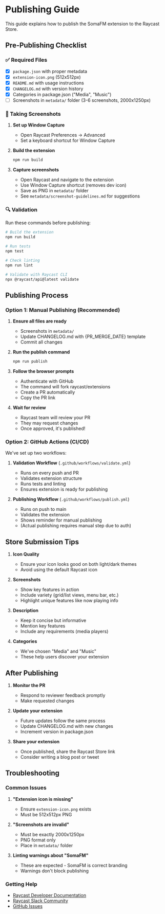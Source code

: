 # Publishing Guide

This guide explains how to publish the SomaFM extension to the Raycast Store.

## Pre-Publishing Checklist

### ✅ Required Files
- [x] `package.json` with proper metadata
- [x] `extension-icon.png` (512x512px)
- [x] `README.md` with usage instructions
- [x] `CHANGELOG.md` with version history
- [x] Categories in package.json ("Media", "Music")
- [ ] Screenshots in `metadata/` folder (3-6 screenshots, 2000x1250px)

### 📸 Taking Screenshots

1. **Set up Window Capture**
   - Open Raycast Preferences → Advanced
   - Set a keyboard shortcut for Window Capture

2. **Build the extension**
   ```bash
   npm run build
   ```

3. **Capture screenshots**
   - Open Raycast and navigate to the extension
   - Use Window Capture shortcut (removes dev icon)
   - Save as PNG in `metadata/` folder
   - See `metadata/screenshot-guidelines.md` for suggestions

### 🔍 Validation

Run these commands before publishing:

```bash
# Build the extension
npm run build

# Run tests
npm test

# Check linting
npm run lint

# Validate with Raycast CLI
npx @raycast/api@latest validate
```

## Publishing Process

### Option 1: Manual Publishing (Recommended)

1. **Ensure all files are ready**
   - Screenshots in `metadata/`
   - Update CHANGELOG.md with {PR_MERGE_DATE} template
   - Commit all changes

2. **Run the publish command**
   ```bash
   npm run publish
   ```

3. **Follow the browser prompts**
   - Authenticate with GitHub
   - The command will fork raycast/extensions
   - Create a PR automatically
   - Copy the PR link

4. **Wait for review**
   - Raycast team will review your PR
   - They may request changes
   - Once approved, it's published!

### Option 2: GitHub Actions (CI/CD)

We've set up two workflows:

1. **Validation Workflow** (`.github/workflows/validate.yml`)
   - Runs on every push and PR
   - Validates extension structure
   - Runs tests and linting
   - Ensures extension is ready for publishing

2. **Publishing Workflow** (`.github/workflows/publish.yml`)
   - Runs on push to main
   - Validates the extension
   - Shows reminder for manual publishing
   - (Actual publishing requires manual step due to auth)

## Store Submission Tips

1. **Icon Quality**
   - Ensure your icon looks good on both light/dark themes
   - Avoid using the default Raycast icon

2. **Screenshots**
   - Show key features in action
   - Include variety (grid/list views, menu bar, etc.)
   - Highlight unique features like now playing info

3. **Description**
   - Keep it concise but informative
   - Mention key features
   - Include any requirements (media players)

4. **Categories**
   - We've chosen "Media" and "Music"
   - These help users discover your extension

## After Publishing

1. **Monitor the PR**
   - Respond to reviewer feedback promptly
   - Make requested changes

2. **Update your extension**
   - Future updates follow the same process
   - Update CHANGELOG.md with new changes
   - Increment version in package.json

3. **Share your extension**
   - Once published, share the Raycast Store link
   - Consider writing a blog post or tweet

## Troubleshooting

### Common Issues

1. **"Extension icon is missing"**
   - Ensure `extension-icon.png` exists
   - Must be 512x512px PNG

2. **"Screenshots are invalid"**
   - Must be exactly 2000x1250px
   - PNG format only
   - Place in `metadata/` folder

3. **Linting warnings about "SomaFM"**
   - These are expected - SomaFM is correct branding
   - Warnings don't block publishing

### Getting Help

- [Raycast Developer Documentation](https://developers.raycast.com)
- [Raycast Slack Community](https://raycast.com/community)
- [GitHub Issues](https://github.com/raycast/extensions/issues)